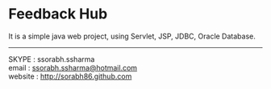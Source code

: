 # Feedback Hub

It is a simple java web project, using Servlet, JSP, JDBC, Oracle Database.


-----
SKYPE : ssorabh.ssharma    
email : ssorabh.ssharma@hotmail.com    
website : http://sorabh86.github.com    